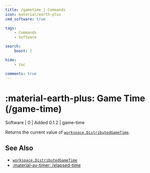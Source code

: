 ```yaml
---
title: /gametime | Commands
icon: material/earth-plus
cmd_software: true

tags:
    - Commands
    - Software

search:
    boost: 2

hide:
    - toc

comments: true
---
```

# <p style="color: var(--md-default-fg-color); display: inline;">:material-earth-plus: Game Time</p> (/game-time)
<div style="display:inline;">
<p style="color: var(--destrix-docs--commandcat-software); display: inline;">Software</p> | <p style="color: var(--md-default-fg-color--light); display: inline;">0</p> | <p style="color: var(--md-default-fg-color--light); display: inline;"> Added 0.1.2</p> | game-time
</div>

Returns the current value of [`workspace.DistributedGameTime`](https://create.roblox.com/docs/reference/engine/classes/Workspace#DistributedGameTime).

## See Also
* [`workspace.DistributedGameTime`](https://create.roblox.com/docs/reference/engine/classes/Workspace#DistributedGameTime)
* [:material-av-timer: /elapsed-time](./elapsed-time.md)
